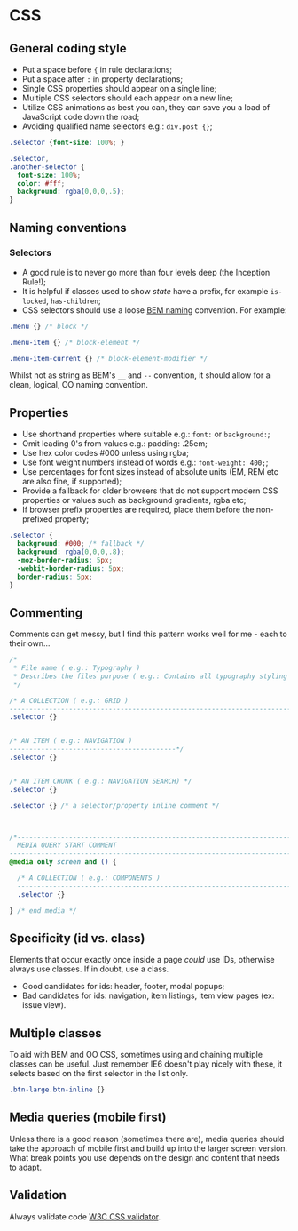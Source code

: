 # CSS

## General coding style

- Put a space before `{` in rule declarations;
- Put a space after `:` in property declarations;
- Single CSS properties should appear on a single line;
- Multiple CSS selectors should each appear on a new line;
- Utilize CSS animations as best you can, they can save you a load of JavaScript code down the road;
- Avoiding qualified name selectors e.g.: `div.post {}`;


```css
.selector {font-size: 100%; }
```

```css
.selector,
.another-selector {
  font-size: 100%;
  color: #fff;
  background: rgba(0,0,0,.5);
}
```

## Naming conventions

### Selectors

- A good rule is to never go more than four levels deep (the Inception Rule!);
- It is helpful if classes used to show <i>state</i> have a prefix, for example `is-locked`, `has-children`;
- CSS selectors should use a loose [BEM naming](http://coding.smashingmagazine.com/2012/04/16/a-new-front-end-methodology-bem/) convention. For example:

```css
.menu {} /* block */

.menu-item {} /* block-element */

.menu-item-current {} /* block-element-modifier */
```

Whilst not as string as BEM's `__` and `--` convention, it should allow for a clean, logical, OO naming convention. 


## Properties

- Use shorthand properties where suitable e.g.: `font:` or `background:`;
- Omit leading 0's from values e.g.: padding: .25em;
- Use hex color codes #000 unless using rgba;
- Use font weight numbers instead of words e.g.: `font-weight: 400;`;
- Use percentages for font sizes instead of absolute units (EM, REM etc are also fine, if supported);
- Provide a fallback for older browsers that do not support modern CSS properties or values such as background gradients, rgba etc;
- If browser prefix properties are required, place them before the non-prefixed property;

```css
.selector {
  background: #000; /* fallback */
  background: rgba(0,0,0,.8);
  -moz-border-radius: 5px;
  -webkit-border-radius: 5px;
  border-radius: 5px;
}
```

## Commenting

Comments can get messy, but I find this pattern works well for me - each to their own...

```css
/*
 * File name ( e.g.: Typography )
 * Describes the files purpose ( e.g.: Contains all typography styling for headings, lists, etc )
 */

/* A COLLECTION ( e.g.: GRID )
----------------------------------------------------------------------------------*/
.selector {}


/* AN ITEM ( e.g.: NAVIGATION )
------------------------------------------*/
.selector {}


/* AN ITEM CHUNK ( e.g.: NAVIGATION SEARCH) */
.selector {}

.selector {} /* a selector/property inline comment */



/*------------------------------------------------------------------------------------
  MEDIA QUERY START COMMENT
------------------------------------------------------------------------------------*/
@media only screen and () {

  /* A COLLECTION ( e.g.: COMPONENTS )
  ----------------------------------------------------------------------------------*/
  .selector {}

} /* end media */
```

## Specificity (id vs. class)

Elements that occur exactly once inside a page *could* use IDs, otherwise always use classes.
If in doubt, use a class.

- Good candidates for ids: header, footer, modal popups;
- Bad candidates for ids: navigation, item listings, item view pages (ex: issue view).

## Multiple classes

To aid with BEM and OO CSS, sometimes using and chaining multiple classes can be useful.
Just remember IE6 doesn't play nicely with these, it selects based on the first selector in the list only.

```css
.btn-large.btn-inline {}
```

## Media queries (mobile first)

Unless there is a good reason (sometimes there are), media queries should take the approach of mobile first and build up into the larger screen version.
What break points you use depends on the design and content that needs to adapt.

## Validation

Always validate code [W3C CSS validator](http://jigsaw.w3.org/css-validator/).
